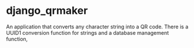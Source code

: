 # django_qrmaker
An application that converts any character string into a QR code. There is a UUID1 conversion function for strings and a database management function,
